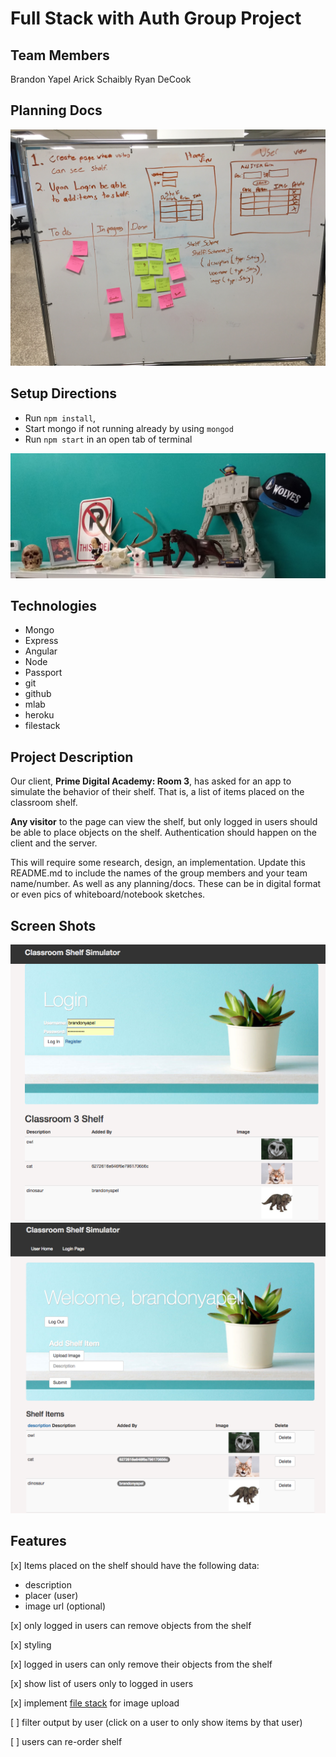 # Full Stack with Auth Group Project

Team Members
-----------
Brandon Yapel
Arick Schaibly
Ryan DeCook

Planning Docs
-----------
![Planning Doc](plan.jpg)


Setup Directions
-----------
* Run `npm install`,
* Start mongo if not running already by using `mongod`
* Run `npm start` in an open tab of terminal

![our shelf](tauShelf.png)

Technologies
------------
* Mongo
* Express
* Angular
* Node
* Passport
* git
* github
* mlab
* heroku
* filestack

Project Description
-------------------
Our client, **Prime Digital Academy: Room 3**, has asked for an app to simulate the behavior of their shelf. That is, a list of items placed on the classroom shelf.

**Any visitor** to the page can view the shelf, but only logged in users should be able to place objects on the shelf. Authentication should happen on the client and the server.

This will require some research, design, an implementation. Update this README.md to include the names of the group members and your team name/number. As well as any planning/docs. These can be in digital format or even pics of whiteboard/notebook sketches.

Screen Shots
------------
![login-view](./demo-images/login-view.png)
![logged-in-view](./demo-images/logged-in-view.png)


Features
------------
[x] Items placed on the shelf should have the following data:

* description
* placer (user)
* image url (optional)

[x] only logged in users can remove objects from the shelf

[x] styling

[x] logged in users can only remove their objects from the shelf

[x] show list of users only to logged in users

[x] implement [file stack](https://www.npmjs.com/package/filestack-js) for image upload

[ ] filter output by user (click on a user to only show items by that user)

[ ] users can re-order shelf
